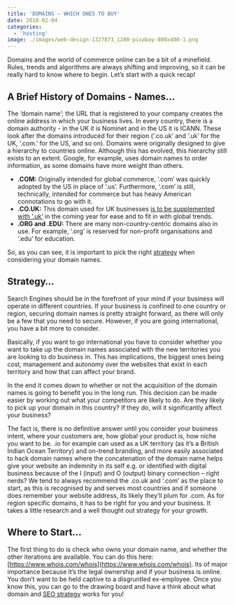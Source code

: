 ```yaml
---
title: 'DOMAINS – WHICH ONES TO BUY'
date: 2018-02-04
categories:
  - 'hosting'
image: ./images/web-design-1327873_1280-pixabay-800x400-1.png
---
```


Domains and the world of commerce online can be a bit of a minefield. Rules, trends and algorithms are always shifting and improving, so it can be really hard to know where to begin. Let’s start with a quick recap!

## A Brief History of Domains - Names…

The ‘domain name’; the URL that is registered to your company creates the online address in which your business lives. In every country, there is a domain authority - in the UK it is Nominet and in the US it is ICANN. These look after the domains introduced for their region (‘.co.uk’ and ‘.uk’ for the UK, ‘.com.’ for the US, and so on). Domains were originally designed to give a hierarchy to countries online. Although this has evolved, this hierarchy still exists to an extent. Google, for example, uses domain names to order information, as some domains have more weight than others.

- **.COM:** Originally intended for global commerce, ‘.com’ was quickly adopted by the US in place of ‘.us’. Furthermore, ‘.com’ is still, technically, intended for commerce but has heavy American connotations to go with it.
- **.CO.UK:** This domain used for UK businesses [is to be supplemented with ‘.uk’](https://ebp-copy.eblue-hosting.co.uk/blog/2018-year-of-the-uk-domain/) in the coming year for ease and to fit in with global trends.
- **.ORG and .EDU:** There are many non-country-centric domains also in use. For example, ‘.org’ is reserved for non-profit organisations and ‘.edu’ for education.

So, as you can see, it is important to pick the right [strategy](https://ebp-copy.eblue-hosting.co.uk/services/consultancy/) when considering your domain names.

## Strategy…

Search Engines should be in the forefront of your mind if your business will operate in different countries. If your business is confined to one country or region, securing domain names is pretty straight forward, as there will only be a few that you need to secure. However, if you are going international, you have a bit more to consider.

Basically, if you want to go international you have to consider whether you want to take up the domain names associated with the new territories you are looking to do business in. This has implications, the biggest ones being cost, management and autonomy over the websites that exist in each territory and how that can affect your brand.

In the end it comes down to whether or not the acquisition of the domain names is going to benefit you in the long run. This decision can be made easier by working out what your competitors are likely to do. Are they likely to pick up your domain in this country? If they do, will it significantly affect your business?

The fact is, there is no definitive answer until you consider your business intent, where your customers are, how global your product is, how niche you want to be. .io for example can used as a UK territory (as it’s a British Indian Ocean Territory) and on-trend branding, and more easily associated to hack domain names where the concatenation of the domain name helps give your website an indemnity in its self e.g. or identified with digital business because of the I (input) and O (output) binary connection – right nerds? We tend to always recommend the .co.uk and ‘.com’ as the place to start, as this is recognised by and serves most countries and if someone does remember your website address, its likely they’ll plum for .com. As for region specific domains, it has to be right for you and your business. It takes a little research and a well thought out strategy for your growth.

## Where to Start…

The first thing to do is check who owns your domain name, and whether the other iterations are available. You can do this here: [https://www.whois.com/whois](https://www.whois.com/whois). Its of major importance because it’s the legal ownership and if your business is online. You don’t want to be held captive to a disgruntled ex-employee. Once you know this, you can go to the drawing board and have a think about what domain and [SEO strategy](/services/digital-marketing-liverpool/) works for you!
